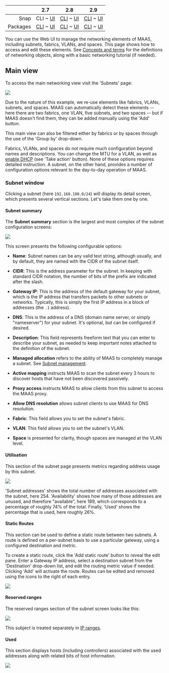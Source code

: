 <!-- deb-2-7-cli
||2.7|2.8|2.9|
|-----:|:-----:|:-----:|:-----:|
|Snap|[CLI](/t/networking-snap-2-7-cli/2946) ~ [UI](/t/networking-snap-2-7-ui/2947)|[CLI](/t/networking-snap-2-8-cli/2948) ~ [UI](/t/networking-snap-2-8-ui/2949)|[CLI](/t/networking-snap-2-9-cli/2950) ~ [UI](/t/networking-snap-2-9-ui/2951)|
|Packages|CLI ~ [UI](/t/networking-deb-2-7-ui/2953)|[CLI](/t/networking-deb-2-8-cli/2954) ~ [UI](/t/networking-deb-2-8-ui/2955)|[CLI](/t/networking-deb-2-9-cli/2956) ~ [UI](/t/networking-deb-2-9-ui/2957)|
 deb-2-7-cli -->

<!-- deb-2-7-ui
||2.7|2.8|2.9|
|-----:|:-----:|:-----:|:-----:|
|Snap|[CLI](/t/networking-snap-2-7-cli/2946) ~ [UI](/t/networking-snap-2-7-ui/2947)|[CLI](/t/networking-snap-2-8-cli/2948) ~ [UI](/t/networking-snap-2-8-ui/2949)|[CLI](/t/networking-snap-2-9-cli/2950) ~ [UI](/t/networking-snap-2-9-ui/2951)|
|Packages|[CLI](/t/networking-deb-2-7-cli/2952) ~ UI|[CLI](/t/networking-deb-2-8-cli/2954) ~ [UI](/t/networking-deb-2-8-ui/2955)|[CLI](/t/networking-deb-2-9-cli/2956) ~ [UI](/t/networking-deb-2-9-ui/2957)|
 deb-2-7-ui -->

<!-- deb-2-8-cli
||2.7|2.8|2.9|
|-----:|:-----:|:-----:|:-----:|
|Snap|[CLI](/t/networking-snap-2-7-cli/2946) ~ [UI](/t/networking-snap-2-7-ui/2947)|[CLI](/t/networking-snap-2-8-cli/2948) ~ [UI](/t/networking-snap-2-8-ui/2949)|[CLI](/t/networking-snap-2-9-cli/2950) ~ [UI](/t/networking-snap-2-9-ui/2951)|
|Packages|[CLI](/t/networking-deb-2-7-cli/2952) ~ [UI](/t/networking-deb-2-7-ui/2953)|CLI ~ [UI](/t/networking-deb-2-8-ui/2955)|[CLI](/t/networking-deb-2-9-cli/2956) ~ [UI](/t/networking-deb-2-9-ui/2957)|
 deb-2-8-cli -->

<!-- deb-2-8-ui
||2.7|2.8|2.9|
|-----:|:-----:|:-----:|:-----:|
|Snap|[CLI](/t/networking-snap-2-7-cli/2946) ~ [UI](/t/networking-snap-2-7-ui/2947)|[CLI](/t/networking-snap-2-8-cli/2948) ~ [UI](/t/networking-snap-2-8-ui/2949)|[CLI](/t/networking-snap-2-9-cli/2950) ~ [UI](/t/networking-snap-2-9-ui/2951)|
|Packages|[CLI](/t/networking-deb-2-7-cli/2952) ~ [UI](/t/networking-deb-2-7-ui/2953)|[CLI](/t/networking-deb-2-8-cli/2954) ~ UI|[CLI](/t/networking-deb-2-9-cli/2956) ~ [UI](/t/networking-deb-2-9-ui/2957)|
 deb-2-8-ui -->

<!-- deb-2-9-cli
||2.7|2.8|2.9|
|-----:|:-----:|:-----:|:-----:|
|Snap|[CLI](/t/networking-snap-2-7-cli/2946) ~ [UI](/t/networking-snap-2-7-ui/2947)|[CLI](/t/networking-snap-2-8-cli/2948) ~ [UI](/t/networking-snap-2-8-ui/2949)|[CLI](/t/networking-snap-2-9-cli/2950) ~ [UI](/t/networking-snap-2-9-ui/2951)|
|Packages|[CLI](/t/networking-deb-2-7-cli/2952) ~ [UI](/t/networking-deb-2-7-ui/2953)|[CLI](/t/networking-deb-2-8-cli/2954) ~ [UI](/t/networking-deb-2-8-ui/2955)|CLI ~ [UI](/t/networking-deb-2-9-ui/2957)|
 deb-2-9-cli -->

<!-- deb-2-9-ui
||2.7|2.8|2.9|
|-----:|:-----:|:-----:|:-----:|
|Snap|[CLI](/t/networking-snap-2-7-cli/2946) ~ [UI](/t/networking-snap-2-7-ui/2947)|[CLI](/t/networking-snap-2-8-cli/2948) ~ [UI](/t/networking-snap-2-8-ui/2949)|[CLI](/t/networking-snap-2-9-cli/2950) ~ [UI](/t/networking-snap-2-9-ui/2951)|
|Packages|[CLI](/t/networking-deb-2-7-cli/2952) ~ [UI](/t/networking-deb-2-7-ui/2953)|[CLI](/t/networking-deb-2-8-cli/2954) ~ [UI](/t/networking-deb-2-8-ui/2955)|[CLI](/t/networking-deb-2-9-cli/2956) ~ UI|
 deb-2-9-ui -->

||2.7|2.8|2.9|
|-----:|:-----:|:-----:|:-----:|
|Snap|CLI ~ [UI](/t/networking-snap-2-7-ui/2947)|[CLI](/t/networking-snap-2-8-cli/2948) ~ [UI](/t/networking-snap-2-8-ui/2949)|[CLI](/t/networking-snap-2-9-cli/2950) ~ [UI](/t/networking-snap-2-9-ui/2951)|
|Packages|[CLI](/t/networking-deb-2-7-cli/2952) ~ [UI](/t/networking-deb-2-7-ui/2953)|[CLI](/t/networking-deb-2-8-cli/2954) ~ [UI](/t/networking-deb-2-8-ui/2955)|[CLI](/t/networking-deb-2-9-cli/2956) ~ [UI](/t/networking-deb-2-9-ui/2957)|

<!-- snap-2-7-ui
||2.7|2.8|2.9|
|-----:|:-----:|:-----:|:-----:|
|Snap|[CLI](/t/networking-snap-2-7-cli/2946) ~ UI|[CLI](/t/networking-snap-2-8-cli/2948) ~ [UI](/t/networking-snap-2-8-ui/2949)|[CLI](/t/networking-snap-2-9-cli/2950) ~ [UI](/t/networking-snap-2-9-ui/2951)|
|Packages|[CLI](/t/networking-deb-2-7-cli/2952) ~ [UI](/t/networking-deb-2-7-ui/2953)|[CLI](/t/networking-deb-2-8-cli/2954) ~ [UI](/t/networking-deb-2-8-ui/2955)|[CLI](/t/networking-deb-2-9-cli/2956) ~ [UI](/t/networking-deb-2-9-ui/2957)|
 snap-2-7-ui -->

<!-- snap-2-8-cli
||2.7|2.8|2.9|
|-----:|:-----:|:-----:|:-----:|
|Snap|[CLI](/t/networking-snap-2-7-cli/2946) ~ [UI](/t/networking-snap-2-7-ui/2947)|CLI ~ [UI](/t/networking-snap-2-8-ui/2949)|[CLI](/t/networking-snap-2-9-cli/2950) ~ [UI](/t/networking-snap-2-9-ui/2951)|
|Packages|[CLI](/t/networking-deb-2-7-cli/2952) ~ [UI](/t/networking-deb-2-7-ui/2953)|[CLI](/t/networking-deb-2-8-cli/2954) ~ [UI](/t/networking-deb-2-8-ui/2955)|[CLI](/t/networking-deb-2-9-cli/2956) ~ [UI](/t/networking-deb-2-9-ui/2957)|
 snap-2-8-cli -->

<!-- snap-2-8-ui
||2.7|2.8|2.9|
|-----:|:-----:|:-----:|:-----:|
|Snap|[CLI](/t/networking-snap-2-7-cli/2946) ~ [UI](/t/networking-snap-2-7-ui/2947)|[CLI](/t/networking-snap-2-8-cli/2948) ~ UI|[CLI](/t/networking-snap-2-9-cli/2950) ~ [UI](/t/networking-snap-2-9-ui/2951)|
|Packages|[CLI](/t/networking-deb-2-7-cli/2952) ~ [UI](/t/networking-deb-2-7-ui/2953)|[CLI](/t/networking-deb-2-8-cli/2954) ~ [UI](/t/networking-deb-2-8-ui/2955)|[CLI](/t/networking-deb-2-9-cli/2956) ~ [UI](/t/networking-deb-2-9-ui/2957)|
 snap-2-8-ui -->

<!-- snap-2-9-cli
||2.7|2.8|2.9|
|-----:|:-----:|:-----:|:-----:|
|Snap|[CLI](/t/networking-snap-2-7-cli/2946) ~ [UI](/t/networking-snap-2-7-ui/2947)|[CLI](/t/networking-snap-2-8-cli/2948) ~ [UI](/t/networking-snap-2-8-ui/2949)|CLI ~ [UI](/t/networking-snap-2-9-ui/2951)|
|Packages|[CLI](/t/networking-deb-2-7-cli/2952) ~ [UI](/t/networking-deb-2-7-ui/2953)|[CLI](/t/networking-deb-2-8-cli/2954) ~ [UI](/t/networking-deb-2-8-ui/2955)|[CLI](/t/networking-deb-2-9-cli/2956) ~ [UI](/t/networking-deb-2-9-ui/2957)|
 snap-2-9-cli -->

<!-- snap-2-9-ui
||2.7|2.8|2.9|
|-----:|:-----:|:-----:|:-----:|
|Snap|[CLI](/t/networking-snap-2-7-cli/2946) ~ [UI](/t/networking-snap-2-7-ui/2947)|[CLI](/t/networking-snap-2-8-cli/2948) ~ [UI](/t/networking-snap-2-8-ui/2949)|[CLI](/t/networking-snap-2-9-cli/2950) ~ UI|
|Packages|[CLI](/t/networking-deb-2-7-cli/2952) ~ [UI](/t/networking-deb-2-7-ui/2953)|[CLI](/t/networking-deb-2-8-cli/2954) ~ [UI](/t/networking-deb-2-8-ui/2955)|[CLI](/t/networking-deb-2-9-cli/2956) ~ [UI](/t/networking-deb-2-9-ui/2957)|
 snap-2-9-ui -->

You can use the Web UI to manage the networking elements of MAAS, including subnets, fabrics, VLANs, and spaces.  This page shows how to access and edit these elements. See [Concepts and terms](/t/concepts-and-terms/785) for the definitions of networking objects, along with a basic networking tutorial (if needed).

<h2 id="heading--main-view">Main view</h2>

To access the main networking view visit the 'Subnets' page:

<a href="https://assets.ubuntu.com/v1/657bb332-installconfig-networking__2.4_subnets.png" target = "_blank"><img src="https://assets.ubuntu.com/v1/657bb332-installconfig-networking__2.4_subnets.png"></a>

Due to the nature of this example, we re-use elements like fabrics, VLANs, subnets, and spaces.  MAAS can automatically detect these elements -- here there are two fabrics, one VLAN, five subnets, and two spaces -- but if MAAS doesn't find them, they can be added manually using the 'Add' button.

This main view can also be filtered either by fabrics or by spaces through the use of the 'Group by' drop-down.

<!-- deb-2-7-cli
Fabrics, VLANs, and spaces do not require much configuration beyond names and descriptions. You can change the MTU for a VLAN, as well as [enable DHCP](/t/managing-dhcp/2904#heading--enabling-dhcp) (see 'Take action' button).  None of these options requires detailed instruction. A subnet, on the other hand, provides a number of configuration options relevant to the day-to-day operation of MAAS.
 deb-2-7-cli -->

<!-- deb-2-7-ui
Fabrics, VLANs, and spaces do not require much configuration beyond names and descriptions. You can change the MTU for a VLAN, as well as [enable DHCP](/t/managing-dhcp/2905#heading--enabling-dhcp) (see 'Take action' button).  None of these options requires detailed instruction. A subnet, on the other hand, provides a number of configuration options relevant to the day-to-day operation of MAAS.
 deb-2-7-ui -->

<!-- deb-2-8-cli
Fabrics, VLANs, and spaces do not require much configuration beyond names and descriptions. You can change the MTU for a VLAN, as well as [enable DHCP](/t/managing-dhcp/2906#heading--enabling-dhcp) (see 'Take action' button).  None of these options requires detailed instruction. A subnet, on the other hand, provides a number of configuration options relevant to the day-to-day operation of MAAS.
 deb-2-8-cli -->

<!-- deb-2-8-ui
Fabrics, VLANs, and spaces do not require much configuration beyond names and descriptions. You can change the MTU for a VLAN, as well as [enable DHCP](/t/managing-dhcp/2907#heading--enabling-dhcp) (see 'Take action' button).  None of these options requires detailed instruction. A subnet, on the other hand, provides a number of configuration options relevant to the day-to-day operation of MAAS.
 deb-2-8-ui -->

<!-- deb-2-9-cli
Fabrics, VLANs, and spaces do not require much configuration beyond names and descriptions. You can change the MTU for a VLAN, as well as [enable DHCP](/t/managing-dhcp/2908#heading--enabling-dhcp) (see 'Take action' button).  None of these options requires detailed instruction. A subnet, on the other hand, provides a number of configuration options relevant to the day-to-day operation of MAAS.
 deb-2-9-cli -->

<!-- deb-2-9-ui
Fabrics, VLANs, and spaces do not require much configuration beyond names and descriptions. You can change the MTU for a VLAN, as well as [enable DHCP](/t/managing-dhcp/2909#heading--enabling-dhcp) (see 'Take action' button).  None of these options requires detailed instruction. A subnet, on the other hand, provides a number of configuration options relevant to the day-to-day operation of MAAS.
 deb-2-9-ui -->

Fabrics, VLANs, and spaces do not require much configuration beyond names and descriptions. You can change the MTU for a VLAN, as well as [enable DHCP](/t/managing-dhcp/2898#heading--enabling-dhcp) (see 'Take action' button).  None of these options requires detailed instruction. A subnet, on the other hand, provides a number of configuration options relevant to the day-to-day operation of MAAS.

<!-- snap-2-7-ui
Fabrics, VLANs, and spaces do not require much configuration beyond names and descriptions. You can change the MTU for a VLAN, as well as [enable DHCP](/t/managing-dhcp/2899#heading--enabling-dhcp) (see 'Take action' button).  None of these options requires detailed instruction. A subnet, on the other hand, provides a number of configuration options relevant to the day-to-day operation of MAAS.
 snap-2-7-ui -->

<!-- snap-2-8-cli
Fabrics, VLANs, and spaces do not require much configuration beyond names and descriptions. You can change the MTU for a VLAN, as well as [enable DHCP](/t/managing-dhcp/2900#heading--enabling-dhcp) (see 'Take action' button).  None of these options requires detailed instruction. A subnet, on the other hand, provides a number of configuration options relevant to the day-to-day operation of MAAS.
 snap-2-8-cli -->

<!-- snap-2-8-ui
Fabrics, VLANs, and spaces do not require much configuration beyond names and descriptions. You can change the MTU for a VLAN, as well as [enable DHCP](/t/managing-dhcp/2901#heading--enabling-dhcp) (see 'Take action' button).  None of these options requires detailed instruction. A subnet, on the other hand, provides a number of configuration options relevant to the day-to-day operation of MAAS.
 snap-2-8-ui -->

<!-- snap-2-9-cli
Fabrics, VLANs, and spaces do not require much configuration beyond names and descriptions. You can change the MTU for a VLAN, as well as [enable DHCP](/t/managing-dhcp/2902#heading--enabling-dhcp) (see 'Take action' button).  None of these options requires detailed instruction. A subnet, on the other hand, provides a number of configuration options relevant to the day-to-day operation of MAAS.
 snap-2-9-cli -->

<!-- snap-2-9-ui
Fabrics, VLANs, and spaces do not require much configuration beyond names and descriptions. You can change the MTU for a VLAN, as well as [enable DHCP](/t/managing-dhcp/2903#heading--enabling-dhcp) (see 'Take action' button).  None of these options requires detailed instruction. A subnet, on the other hand, provides a number of configuration options relevant to the day-to-day operation of MAAS.
 snap-2-9-ui -->

<h3 id="heading--subnet-window">Subnet window</h3>

Clicking a subnet (here `192.168.100.0/24`) will display its detail screen, which presents several vertical sections.  Let's take them one by one.

<h4>Subnet summary</h4>

The **Subnet summary** section is the largest and most complex of the subnet configuration screens:

<a href="https://assets.ubuntu.com/v1/17617b35-installconfig-networking__2.4_subnets-summary.png" target = "_blank"><img src="https://assets.ubuntu.com/v1/17617b35-installconfig-networking__2.4_subnets-summary.png"></a>

This screen presents the following configurable options:

* **Name**: Subnet names can be any valid text string, although usually, and by default, they are named with the CIDR of the subnet itself.

* **CIDR**: This is the address parameter for the subnet.  In keeping with standard CIDR notation, the number of bits of the prefix are indicated after the slash.

* **Gateway IP**: This is the address of the default gateway for your subnet, which is the IP address that transfers packets to other subnets or networks. Typically, this is simply the first IP address in a block of addresses (the `.1` address).

* **DNS**: This is the address of a DNS (domain name server, or simply "nameserver") for your subnet.  It's optional, but can be configured if desired.

* **Description**: This field represents freeform text that you can enter to describe your subnet, as needed to keep important notes attached to the definition of the subnet.

<!-- deb-2-7-cli
* **Managed allocation** refers to the ability of MAAS to completely manage a subnet. See [Subnet management](/t/subnet-management/3120).
 deb-2-7-cli -->

<!-- deb-2-7-ui
* **Managed allocation** refers to the ability of MAAS to completely manage a subnet. See [Subnet management](/t/subnet-management/3121).
 deb-2-7-ui -->

<!-- deb-2-8-cli
* **Managed allocation** refers to the ability of MAAS to completely manage a subnet. See [Subnet management](/t/subnet-management/3122).
 deb-2-8-cli -->

<!-- deb-2-8-ui
* **Managed allocation** refers to the ability of MAAS to completely manage a subnet. See [Subnet management](/t/subnet-management/3123).
 deb-2-8-ui -->

<!-- deb-2-9-cli
* **Managed allocation** refers to the ability of MAAS to completely manage a subnet. See [Subnet management](/t/subnet-management/3124).
 deb-2-9-cli -->

<!-- deb-2-9-ui
* **Managed allocation** refers to the ability of MAAS to completely manage a subnet. See [Subnet management](/t/subnet-management/3125).
 deb-2-9-ui -->

* **Managed allocation** refers to the ability of MAAS to completely manage a subnet. See [Subnet management](/t/subnet-management/3114).

<!-- snap-2-7-ui
* **Managed allocation** refers to the ability of MAAS to completely manage a subnet. See [Subnet management](/t/subnet-management/3115).
 snap-2-7-ui -->

<!-- snap-2-8-cli
* **Managed allocation** refers to the ability of MAAS to completely manage a subnet. See [Subnet management](/t/subnet-management/3116).
 snap-2-8-cli -->

<!-- snap-2-8-ui
* **Managed allocation** refers to the ability of MAAS to completely manage a subnet. See [Subnet management](/t/subnet-management/3117).
 snap-2-8-ui -->

<!-- snap-2-9-cli
* **Managed allocation** refers to the ability of MAAS to completely manage a subnet. See [Subnet management](/t/subnet-management/3118).
 snap-2-9-cli -->

<!-- snap-2-9-ui
* **Managed allocation** refers to the ability of MAAS to completely manage a subnet. See [Subnet management](/t/subnet-management/3119).
 snap-2-9-ui -->

* **Active mapping** instructs MAAS to scan the subnet every 3 hours to discover hosts that have not been discovered passively.

* **Proxy access** instructs MAAS to allow clients from this subnet to access the MAAS proxy.

* **Allow DNS resolution** allows subnet clients to use MAAS for DNS resolution.

* **Fabric**: This field allows you to set the subnet's fabric.

* **VLAN**: This field allows you to set the subnet's VLAN.

* **Space** is presented for clarity, though spaces are managed at the VLAN level.

<h4>Utilisation</h4>

This section of the subnet page presents metrics regarding address usage by this subnet.

<a href="https://assets.ubuntu.com/v1/3d3e4b61-installconfig-networking__2.4_subnets-utilisation.png" target = "_blank"><img src="https://assets.ubuntu.com/v1/3d3e4b61-installconfig-networking__2.4_subnets-utilisation.png"></a>

'Subnet addresses' shows the total number of addresses associated with the subnet, here 254. 'Availability' shows how many of those addresses are unused, and therefore "available", here 189, which corresponds to a percentage of roughly 74% of the total. Finally, 'Used' shows the percentage that is used, here roughly 26%.

<h4>Static Routes</h4>

This section can be used to define a static route between two subnets. A route is defined on a per-subnet basis to use a particular gateway, using a configured destination and metric.

To create a static route, click the 'Add static route' button to reveal the edit pane. Enter a Gateway IP address, select a destination subnet from the 'Destination' drop-down list, and edit the routing metric value if needed. Clicking 'Add' will activate the route. Routes can be edited and removed using the icons to the right of each entry.

<a href="https://assets.ubuntu.com/v1/49f5e240-installconfig-networking__2.4_subnets-routes.png" target = "_blank"><img src="https://assets.ubuntu.com/v1/49f5e240-installconfig-networking__2.4_subnets-routes.png"></a>

<h4>Reserved ranges</h4>

The reserved ranges section of the subnet screen looks like this:

<a href="https://assets.ubuntu.com/v1/5f9f50f9-installconfig-networking__2.4_subnets-reserved.png" target = "_blank"><img src="https://assets.ubuntu.com/v1/5f9f50f9-installconfig-networking__2.4_subnets-reserved.png"></a>

<!-- deb-2-7-cli
This subject is treated separately in [IP ranges](/t/ip-ranges/2760).
 deb-2-7-cli -->

<!-- deb-2-7-ui
This subject is treated separately in [IP ranges](/t/ip-ranges/2761).
 deb-2-7-ui -->

<!-- deb-2-8-cli
This subject is treated separately in [IP ranges](/t/ip-ranges/2762).
 deb-2-8-cli -->

<!-- deb-2-8-ui
This subject is treated separately in [IP ranges](/t/ip-ranges/2763).
 deb-2-8-ui -->

<!-- deb-2-9-cli
This subject is treated separately in [IP ranges](/t/ip-ranges/2764).
 deb-2-9-cli -->

<!-- deb-2-9-ui
This subject is treated separately in [IP ranges](/t/ip-ranges/2765).
 deb-2-9-ui -->

This subject is treated separately in [IP ranges](/t/ip-ranges/2754).

<!-- snap-2-7-ui
This subject is treated separately in [IP ranges](/t/ip-ranges/2755).
 snap-2-7-ui -->

<!-- snap-2-8-cli
This subject is treated separately in [IP ranges](/t/ip-ranges/2756).
 snap-2-8-cli -->

<!-- snap-2-8-ui
This subject is treated separately in [IP ranges](/t/ip-ranges/2757).
 snap-2-8-ui -->

<!-- snap-2-9-cli
This subject is treated separately in [IP ranges](/t/ip-ranges/2758).
 snap-2-9-cli -->

<!-- snap-2-9-ui
This subject is treated separately in [IP ranges](/t/ip-ranges/2759).
 snap-2-9-ui -->

<h4>Used</h4>

This section displays hosts (including controllers) associated with the used addresses along with related bits of host information.

<a href="https://assets.ubuntu.com/v1/b9e69b0b-installconfig-networking__2.4_subnets-used.png" target = "_blank"><img src="https://assets.ubuntu.com/v1/b9e69b0b-installconfig-networking__2.4_subnets-used.png"></a>
